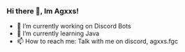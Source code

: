 ### Hi there 👋, Im Agxxs!

- 🔭 I’m currently working on Discord Bots
- 🌱 I’m currently learning Java
- 📫 How to reach me: Talk with me on discord, agxxs.fgc
<!--
**sparethepoors/sparethepoors** is a ✨ _special_ ✨ repository because its `README.md` (this file) appears on your GitHub profile.

Here are some ideas to get you started:

- 🔭 I’m currently working on ElectricHCF
- 🌱 I’m currently learning Java
- 👯 I’m looking to collaborate on ...
- 🤔 I’m looking for help with ...
- 💬 Ask me about ...
- 📫 How to reach me: ...
- 😄 Pronouns: ...
- ⚡ Fun fact: ...
-->
